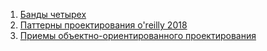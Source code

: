 1. [Банды четырех](https://t.me/c/1359746566/7)
2. [Паттерны проектирования o'reilly 2018](https://t.me/c/1359746566/5)
3. [Приемы объектно-ориентированного проектирования](https://t.me/progbook/349)
